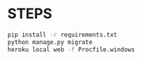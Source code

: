 # STEPS

```bash
pip install -r requirements.txt
python manage.py migrate
heroku local web -f Procfile.windows

```
